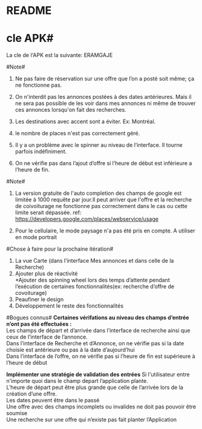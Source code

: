 # README #

# cle APK#
La cle de l'APK est la suivante: ERAMGAJE

<!-- 26 avril 2015 -->
#Note#
1. Ne pas faire de réservation sur une offre que l’on a posté soit même; ça ne fonctionne pas.

2. On n'interdit pas les annonces postées à des dates antérieures. Mais il ne sera pas possible de les voir dans mes annonces ni même de trouver ces annonces lorsqu'on fait des recherches.

3. Les destinations avec accent sont a éviter. Ex: Montréal.
 
4. le nombre de places n'est pas correctement géré.

5. Il y a un problème avec le spinner au niveau de l’interface. Il tourne parfois indéfiniment.

6. On ne vérifie pas dans l’ajout d’offre si l’heure de début est inférieure a l’heure de fin.


<!-- 22 mars 2015 -->
#Note#
1. La version gratuite de l'auto completion des champs de google est limitée à 1000 requête par jour.Il peut arriver que l'offre et la recherche de coivoiturage ne fonctionne pas correctement  dans le cas ou cette limite serait dépassée. ref: https://developers.google.com/places/webservice/usage

2. Pour le cellulaire, le mode paysage n'a pas été pris en compte. A utiliser en mode portrait

#Chose à faire pour la prochaine itération#

1. La vue Carte (dans l’interface Mes annonces et dans celle de la Recherche)  
2. Ajouter plus de réactivité  
    *Ajouter des spinning wheel lors des temps d’attente pendant l’exécution de certaines fonctionnalités(ex: recherche d’offre de covoiturage)  
3. Peaufiner le design  
4. Développement le reste des fonctionnalités

#Bogues connus#
**Certaines vérifations au niveau des champs d’entrée n’ont pas été effectuées :**  
       Les champs de départ et d’arrivée dans l’interface de recherche ainsi que ceux de l’interface de l’annonce.   
       Dans l’interface de Recherche et d’Annonce, on ne vérifie pas si la date choisie est antérieure ou pas à la date d’aujourd’hui  
       Dans l’interface de l’offre, on ne vérifie pas si l’heure de fin est supérieure à l’heure de début  

**Implémenter une stratégie de validation des entrées** 
      Si l'utilisateur entre n'importe quoi dans le champ depart l’application plante.  
      L’heure de départ peut être plus grande que celle de l’arrivée lors de la création d’une offre.  
      Les dates peuvent être dans le passé  
      Une offre avec des champs incomplets ou invalides ne doit pas pouvoir être soumise  
      Une recherche sur une offre qui n’existe pas fait planter l’Application